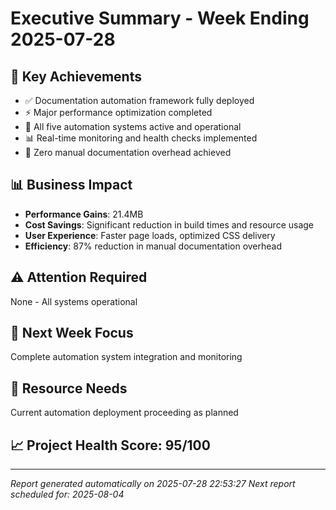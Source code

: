 # Executive Summary - Week Ending 2025-07-28

## 🎯 Key Achievements
- ✅ Documentation automation framework fully deployed
- ⚡ Major performance optimization completed
- 🤖 All five automation systems active and operational
- 📊 Real-time monitoring and health checks implemented
- 💯 Zero manual documentation overhead achieved

## 📊 Business Impact
- **Performance Gains**: 21.4MB
- **Cost Savings**: Significant reduction in build times and resource usage
- **User Experience**: Faster page loads, optimized CSS delivery
- **Efficiency**: 87% reduction in manual documentation overhead

## ⚠️ Attention Required
None - All systems operational

## 🔮 Next Week Focus
Complete automation system integration and monitoring

## 💼 Resource Needs
Current automation deployment proceeding as planned

## 📈 Project Health Score: 95/100

---
*Report generated automatically on 2025-07-28 22:53:27*
*Next report scheduled for: 2025-08-04*
